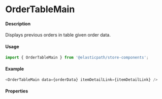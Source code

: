 # OrderTableMain

#### Description

Displays previous orders in table given order data.

#### Usage

```js
import { OrderTableMain } from '@elasticpath/store-components';
```

#### Example

```js
<OrderTableMain data={orderData} itemDetailLink={itemDetailLink} />
```

#### Properties

<!-- PROPS -->
